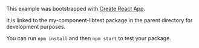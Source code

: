 This example was bootstrapped with [Create React App](https://github.com/facebook/create-react-app).

It is linked to the my-component-libtest package in the parent directory for development purposes.

You can run `npm install` and then `npm start` to test your package.
